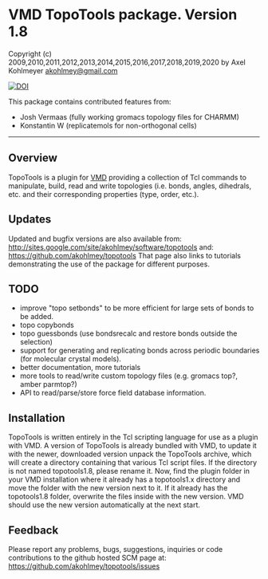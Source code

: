 # VMD TopoTools package. Version 1.8

Copyright (c) 2009,2010,2011,2012,2013,2014,2015,2016,2017,2018,2019,2020
 by Axel Kohlmeyer <akohlmey@gmail.com>

[![DOI](https://zenodo.org/badge/13922095.svg)](https://zenodo.org/badge/latestdoi/13922095)

This package contains contributed features from:
- Josh Vermaas (fully working gromacs topology files for CHARMM)
- Konstantin W (replicatemols for non-orthogonal cells)

-------------------

## Overview

TopoTools is a plugin for [VMD](http://www.ks.uiuc.edu/Research/vmd/)
providing a collection of Tcl commands to manipulate, build, read
and write topologies (i.e. bonds, angles, dihedrals, etc.
and their corresponding properties (type, order, etc.).

## Updates

Updated and bugfix versions are also available from:
http://sites.google.com/site/akohlmey/software/topotools
and: https://github.com/akohlmey/topotools
That page also links to tutorials demonstrating the use
of the package for different purposes.

## TODO
  - improve "topo setbonds" to be more efficient for large sets
    of bonds to be added.
  - topo copybonds <fromsel> <tosel>
  - topo guessbonds <sel>  (use bondsrecalc and restore bonds
    outside the selection)
  - support for generating and replicating bonds across
    periodic boundaries (for molecular crystal models).
  - better documentation, more tutorials
  - more tools to read/write custom topology files
    (e.g. gromacs top?, amber parmtop?)
  - API to read/parse/store force field database information.

## Installation

TopoTools is written entirely in the Tcl scripting language
for use as a plugin with VMD. A version of TopoTools is already
bundled with VMD, to update it with the newer, downloaded version
unpack the TopoTools archive, which will create a directory
containing that various Tcl script files. If the directory is not
named topotools1.8, please rename it. Now, find the plugin folder
in your VMD installation where it already has a topotools1.x
directory and move the folder with the new version next to it.
If it already has the topotools1.8 folder, overwrite the files
inside with the new version. VMD should use the new version
automatically at the next start.

## Feedback

Please report any problems, bugs, suggestions, inquiries
or code contributions to the github hosted SCM page at:
https://github.com/akohlmey/topotools/issues


